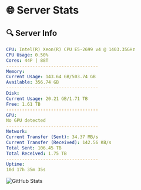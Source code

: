 # 🌐 Server Stats
## 🔍 Server Info
```yaml
CPU: Intel(R) Xeon(R) CPU E5-2699 v4 @ 1403.35GHz
CPU Usage: 0.50%
Cores: 44P | 88T
-----------------------------------
Memory:
Current Usage: 143.64 GB/503.74 GB
Available: 356.74 GB
-----------------------------------
Disk:
Current Usage: 20.21 GB/1.71 TB
Free: 1.61 TB
-----------------------------------
GPU:
No GPU detected
-----------------------------------
Network:
Current Transfer (Sent): 34.37 MB/s
Current Transfer (Received): 142.56 KB/s
Total Sent: 106.45 TB
Total Received: 1.75 TB
-----------------------------------
Uptime:
10d 17h 35m 35s
```
![GitHub Stats](https://img.shields.io/badge/Updated-2025-02-18_16:18:53-blue)
